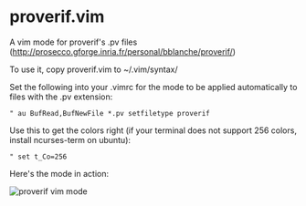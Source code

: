 proverif.vim
=======

A vim mode for proverif's .pv files (http://prosecco.gforge.inria.fr/personal/bblanche/proverif/)

To use it, copy proverif.vim to ~/.vim/syntax/

Set the following into your .vimrc for the mode to be applied automatically to files with the .pv extension:

```
" au BufRead,BufNewFile *.pv setfiletype proverif
```

Use this to get the colors right (if your terminal does not support 256 colors, install ncurses-term on ubuntu):

```
" set t_Co=256
```

Here's the mode in action:

![proverif vim mode](http://i.imgur.com/9IEoDmK.png)

